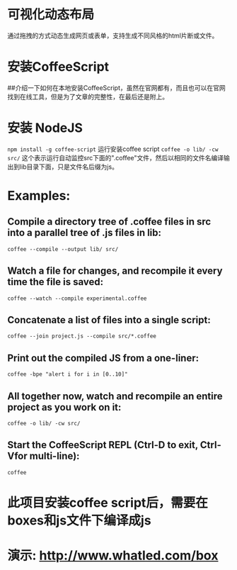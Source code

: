 # 可视化动态布局

通过拖拽的方式动态生成网页或表单，支持生成不同风格的html片断或文件。


# 安装CoffeeScript

##介绍一下如何在本地安装CoffeeScript，虽然在官网都有，而且也可以在官网找到在线工具，但是为了文章的完整性，在最后还是附上。

# 安装 NodeJS
`npm install -g coffee-script`  运行安装coffee script
`coffee -o lib/ -cw src/`  这个表示运行自动监控src下面的".coffee"文件，然后以相同的文件名编译输出到lib目录下面，只是文件名后缀为js。

# Examples:

## Compile a directory tree of .coffee files in src into a parallel tree of .js files in lib:
`coffee --compile --output lib/ src/`

## Watch a file for changes, and recompile it every time the file is saved:
`coffee --watch --compile experimental.coffee`

## Concatenate a list of files into a single script:
`coffee --join project.js --compile src/*.coffee`

## Print out the compiled JS from a one-liner:
`coffee -bpe "alert i for i in [0..10]"`

## All together now, watch and recompile an entire project as you work on it:
`coffee -o lib/ -cw src/`

## Start the CoffeeScript REPL (Ctrl-D to exit, Ctrl-Vfor multi-line):
`coffee`


# 此项目安装coffee script后，需要在boxes和js文件下编译成js



# 演示: http://www.whatled.com/box
